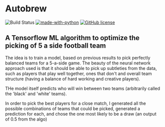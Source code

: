 <h1>Autobrew</h1>

![Build Status](https://github.com/paulharte/football_team_picker/workflows/Tests/badge.svg)
[![made-with-python](https://img.shields.io/badge/Made%20with-Python-1f425f.svg)](https://www.python.org/)
[![GitHub license](https://img.shields.io/github/license/paulharte/football_team_picker.svg)](https://github.com/paulharte/football_team_picker/blob/master/LICENSE)

<h2> A Tensorflow ML algorithm to optimize the picking of 5 a side football team </h2>

The idea is to train a model, based on previous results to pick perfectly balanced teams for a 5-a-side game. The
beauty of the neural network approach used is that it should be able to pick up subtleties from the data, such
as players that play well together, ones that don't and overall team structure (having a balance of hard working
and creative players).

THe model itself predicts who will win between two teams (arbitrarily called the 'black' and 'white' teams).

In order to pick the best players for a close match, I generated all the possible combinations of teams that could be
picked, generated a prediction for each, and chose the one most likely to be a draw (an output of 0.5 from the algo)


